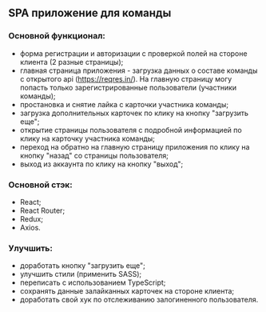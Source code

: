 ## SPA приложение для команды 
### Основной функционал: 
- форма регистрации и авторизации с проверкой полей на стороне клиента (2 разные страницы);
- главная страница приложения - загрузка данных о составе команды с открытого api (https://reqres.in/). На главную страницу могу попасть только зарегистрированные пользователи (участники команды);
- простановка и снятие лайка с карточки участника команды;
- загрузка дополнительных карточек по клику на кнопку "загрузить еще";
-  открытие страницы пользователя с подробной информацией по клику на карточку участника команды;
- переход на обратно на главную страницу приложения по клику на кнопку "назад" со страницы пользователя; 
- выход из аккаунта по клику на кнопку "выход";

### Основной стэк: 
- React;
- React Router;
- Redux;
- Axios.

### Улучшить: 
- доработать кнопку "загрузить еще";
- улучшить стили (применить SASS);
- переписать с использованием TypeScript;
- сохранять данные залайканных карточек на стороне клиента;
- доработать свой хук по отслеживанию залогиненного пользователя. 